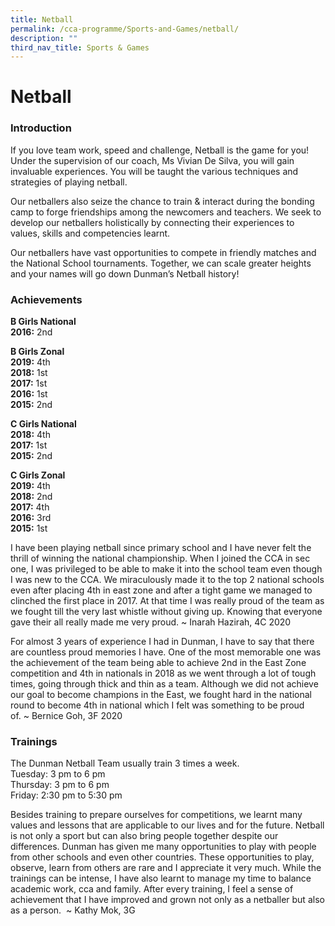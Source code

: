 ```yaml
---
title: Netball
permalink: /cca-programme/Sports-and-Games/netball/
description: ""
third_nav_title: Sports & Games
---
```

# Netball

### Introduction

If you love team work, speed and challenge, Netball is the game for you! Under the supervision of our coach, Ms Vivian De Silva, you will gain invaluable experiences. You will be taught the various techniques and strategies of playing netball. 

Our netballers also seize the chance to train & interact during the bonding camp to forge friendships among the newcomers and teachers. We seek to develop our netballers holistically by connecting their experiences to values, skills and competencies learnt.  

Our netballers have vast opportunities to compete in friendly matches and the National School tournaments. Together, we can scale greater heights and your names will go down Dunman’s Netball history!

### Achievements

**B Girls National**   
**2016:** 2nd 

**B Girls Zonal**   
**2019:** 4th   
**2018:** 1st   
**2017:** 1st   
**2016:** 1st   
**2015:** 2nd 

**C Girls National**   
**2018:** 4th   
**2017:** 1st   
**2015:** 2nd 

**C Girls Zonal**    
**2019:** 4th   
**2018:** 2nd   
**2017:** 4th   
**2016:** 3rd   
**2015:** 1st

  

I have been playing netball since primary school and I have never felt the thrill of winning the national championship. When I joined the CCA in sec one, I was privileged to be able to make it into the school team even though I was new to the CCA. We miraculously made it to the top 2 national schools even after placing 4th in east zone and after a tight game we managed to clinched the first place in 2017. At that time I was really proud of the team as we fought till the very last whistle without giving up. Knowing that everyone gave their all really made me very proud. ~ Inarah Hazirah, 4C 2020  

For almost 3 years of experience I had in Dunman, I have to say that there are countless proud memories I have. One of the most memorable one was the achievement of the team being able to achieve 2nd in the East Zone competition and 4th in nationals in 2018 as we went through a lot of tough times, going through thick and thin as a team. Although we did not achieve our goal to become champions in the East, we fought hard in the national round to become 4th in national which I felt was something to be proud of. ~ Bernice Goh, 3F 2020

### Trainings

The Dunman Netball Team usually train 3 times a week.   
Tuesday: 3 pm to 6 pm   
Thursday: 3 pm to 6 pm   
Friday: 2:30 pm to 5:30 pm

Besides training to prepare ourselves for competitions, we learnt many values and lessons that are applicable to our lives and for the future. Netball is not only a sport but can also bring people together despite our differences. Dunman has given me many opportunities to play with people from other schools and even other countries. These opportunities to play, observe, learn from others are rare and I appreciate it very much. While the trainings can be intense, I have also learnt to manage my time to balance academic work, cca and family. After every training, I feel a sense of achievement that I have improved and grown not only as a netballer but also as a person.  ~ Kathy Mok, 3G